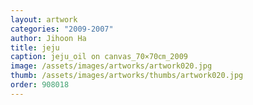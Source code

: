 ```yaml
---
layout: artwork
categories: "2009-2007"
author: Jihoon Ha
title: jeju
caption: jeju_oil on canvas_70×70㎝_2009
image: /assets/images/artworks/artwork020.jpg
thumb: /assets/images/artworks/thumbs/artwork020.jpg
order: 908018
---
```

